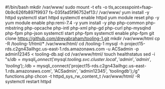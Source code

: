 #!/bin/bash
mkdir /var/www/
sudo mount -t efs -o tls,accesspoint=fsap-0b9c626fb897f9937 fs-035fad5f96752ef13:/ /var/www/
yum install -y httpd 
systemctl start httpd
systemctl enable httpd
yum module reset php -y
yum module enable php:remi-7.4 -y
yum install -y php php-common php-mbstring php-opcache php-intl php-xml php-gd php-curl php-mysqlnd php-fpm php-json
systemctl start php-fpm
systemctl enable php-fpm
git clone https://github.com/dreyabraham/tooling-1.git
mkdir /var/www/html
cp -R /tooling-1/html/*  /var/www/html/
cd /tooling-1
mysql -h project15-rds.c2gn43ailhgc.us-east-1.rds.amazonaws.com -u ACSadmin -p admin12345 < tooling-db.sql
cd /var/www/html/
touch healthstatus
sed -i "s/$db = mysqli_connect('mysql.tooling.svc.cluster.local', 'admin', 'admin', 'tooling');/$db = mysqli_connect('project15-rds.c2gn43ailhgc.us-east-1.rds.amazonaws.com', 'ACSadmin', 'admin12345', 'toolingdb');/g" functions.php
chcon -t httpd_sys_rw_content_t /var/www/html/ -R
systemctl restart httpd






